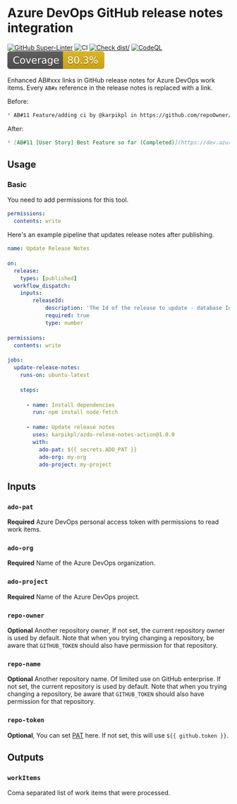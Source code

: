 # Azure DevOps GitHub release notes integration

[![GitHub Super-Linter](https://github.com/karpikpl/azdo-relese-notes-action/actions/workflows/linter.yml/badge.svg)](https://github.com/super-linter/super-linter)
![CI](https://github.com/karpikpl/azdo-relese-notes-action/actions/workflows/ci.yml/badge.svg)
[![Check dist/](https://github.com/karpikpl/azdo-relese-notes-action/actions/workflows/check-dist.yml/badge.svg)](https://github.com/karpikpl/azdo-relese-notes-action/actions/workflows/check-dist.yml)
[![CodeQL](https://github.com/karpikpl/azdo-relese-notes-action/actions/workflows/codeql-analysis.yml/badge.svg)](https://github.com/karpikpl/azdo-relese-notes-action/actions/workflows/codeql-analysis.yml)
[![Coverage](./badges/coverage.svg)](./badges/coverage.svg)

Enhanced AB#xxx links in GitHub release notes for Azure DevOps work items. Every `AB#x` reference in the release notes is replaced with a link.

Before:

```md
* AB#11 Feature/adding ci by @karpikpl in https://github.com/repoOwner/repoName/pull/1
```

After:

```md
* [AB#11 [User Story] Best Feature so far (Completed)](https://dev.azure.com/adoOrg/adoProject/_workitems/edit/11) Feature/adding ci by @karpikpl in https://github.com/repoOwner/repoName/pull/1
```

## Usage

### Basic

You need to add permissions for this tool.

```yaml
permissions:
  contents: write
```

Here's an example pipeline that updates release notes after publishing.

```yaml
name: Update Release Notes

on:
  release:
    types: [published]
  workflow_dispatch:
    inputs:
        releaseId: 
            description: 'The Id of the release to update - database Id (integer), not visible in the UI'
            required: true
            type: number

permissions:
  contents: write

jobs:
  update-release-notes:
    runs-on: ubuntu-latest

    steps:

      - name: Install dependencies
        run: npm install node-fetch

      - name: Update release notes
        uses: karpikpl/azdo-relese-notes-action@1.0.0
        with:
          ado-pat: ${{ secrets.ADO_PAT }}
          ado-org: my-org
          ado-project: my-project
```

## Inputs

### `ado-pat`

**Required** Azure DevOps personal access token with permissions to read work items.

### `ado-org`

**Required** Name of the Azure DevOps organization.

### `ado-project`

**Required** Name of the Azure DevOps project.

### `repo-owner`

**Optional** Another repository owner, If not set, the current repository owner
is used by default. Note that when you trying changing a repository, be aware
that `GITHUB_TOKEN` should also have permission for that repository.

### `repo-name`

**Optional** Another repository name. Of limited use on GitHub enterprise. If
not set, the current repository is used by default. Note that when you trying
changing a repository, be aware that `GITHUB_TOKEN` should also have permission
for that repository.

### `repo-token`

**Optional**, You can set
[PAT](https://docs.github.com/en/github/authenticating-to-github/creating-a-personal-access-token)
here. If not set, this will use `${{ github.token }}`.

## Outputs

### `workItems`

Coma separated list of work items that were processed.

